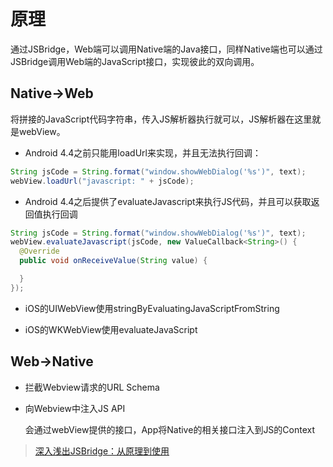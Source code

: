 # 原理

通过JSBridge，Web端可以调用Native端的Java接口，同样Native端也可以通过JSBridge调用Web端的JavaScript接口，实现彼此的双向调用。

## Native->Web

将拼接的JavaScript代码字符串，传入JS解析器执行就可以，JS解析器在这里就是webView。

* Android 4.4之前只能用loadUrl来实现，并且无法执行回调：

```java
String jsCode = String.format("window.showWebDialog('%s')", text);
webView.loadUrl("javascript: " + jsCode);
```

* Android 4.4之后提供了evaluateJavascript来执行JS代码，并且可以获取返回值执行回调

```java
String jsCode = String.format("window.showWebDialog('%s')", text);
webView.evaluateJavascript(jsCode, new ValueCallback<String>() {
  @Override
  public void onReceiveValue(String value) {

  }
});
```

* iOS的UIWebView使用stringByEvaluatingJavaScriptFromString

* iOS的WKWebView使用evaluateJavaScript

## Web->Native

* 拦截Webview请求的URL Schema

* 向Webview中注入JS API

    会通过webView提供的接口，App将Native的相关接口注入到JS的Context

> [深入浅出JSBridge：从原理到使用](https://zhuanlan.zhihu.com/p/438763800)